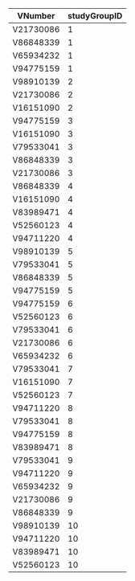 VNumber | studyGroupID
--- | ---
V21730086 | 1
V86848339 | 1
V65934232 | 1
V94775159 | 1
V98910139 | 2
V21730086 | 2
V16151090 | 2
V94775159 | 3
V16151090 | 3
V79533041 | 3
V86848339 | 3
V21730086 | 3
V86848339 | 4
V16151090 | 4
V83989471 | 4
V52560123 | 4
V94711220 | 4
V98910139 | 5
V79533041 | 5
V86848339 | 5
V94775159 | 5
V94775159 | 6
V52560123 | 6
V79533041 | 6
V21730086 | 6
V65934232 | 6
V79533041 | 7
V16151090 | 7
V52560123 | 7
V94711220 | 8
V79533041 | 8
V94775159 | 8
V83989471 | 8
V79533041 | 9
V94711220 | 9
V65934232 | 9
V21730086 | 9
V86848339 | 9
V98910139 | 10
V94711220 | 10
V83989471 | 10
V52560123 | 10